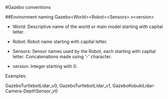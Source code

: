 #Gazebo conventions

##Environment naming
Gazebo\<World\>\<Robot\>\<Sensors\>.v\<version\>

* World: Descriptive name of the world or main model starting with capital letter.

* Robot: Robot name starting with capital letter.

* Sensors: Sensor names used by the Robot, each starting with capital letter. Concatenations made using '-' character.

* version: Integer starting with 0.

Examples:

GazeboTurtlebotLidar_v0, GazeboTurtlebotLidar_v1, GazeboKobukiLidar-Camera-DepthSensor_v0
